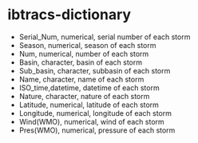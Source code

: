 # ibtracs-dictionary
* Serial_Num, numerical, serial number of each storm
* Season, numerical, season of each storm
* Num, numerical, number of each storm
* Basin, character, basin of each storm
* Sub_basin, character, subbasin of each storm
* Name, character, name of each storm
* ISO_time,datetime, datetime of each storm
* Nature, character, nature of each storm
* Latitude, numerical, latitude of each storm
* Longitude, numerical, longitude of each storm
* Wind(WMO), numerical, wind of each storm
* Pres(WMO), numerical, pressure of each storm